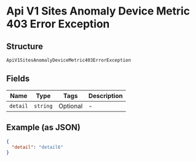 
# Api V1 Sites Anomaly Device Metric 403 Error Exception

## Structure

`ApiV1SitesAnomalyDeviceMetric403ErrorException`

## Fields

| Name | Type | Tags | Description |
|  --- | --- | --- | --- |
| `detail` | `string` | Optional | - |

## Example (as JSON)

```json
{
  "detail": "detail6"
}
```

